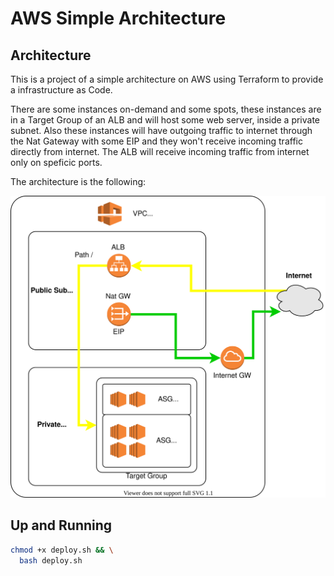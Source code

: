 # AWS Simple Architecture

## Architecture

This is a project of a simple architecture on AWS using Terraform to provide a infrastructure as Code.

There are some instances on-demand and some spots, these instances are in a Target Group of an ALB and will host some web server, inside a private subnet.
Also these instances will have outgoing traffic to internet through the Nat Gateway with some EIP and they won't receive incoming traffic directly from internet.
The ALB will receive incoming traffic from internet only on speficic ports.

The architecture is the following:

![Architecture](./miscellaneous/aws_network_project.svg)

## Up and Running

```bash
chmod +x deploy.sh && \
  bash deploy.sh
```
